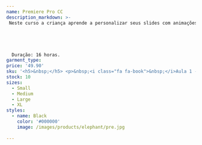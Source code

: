 ```yaml
---
name: Premiere Pro CC
description_markdown: >-
 Neste curso a criança aprende a personalizar seus slides com animações, efeitos, sons e imagens, entre muitos outros recursos que deixam suas apresentações mais dinâmicas e interessantes.





  Duração: 16 horas.
garment_type:
price: '49.90'
sku: '<h5>&nbsp;</h5> <p>&nbsp;<i class="fa fa-book">&nbsp;</i>Aula 1 - Premiere Pro CC</p> <p>&nbsp;<i class="fa fa-book">&nbsp;</i>Aula 2 - Conhecendo o Premiere CC</p> <p>&nbsp;<i class="fa fa-book">&nbsp;</i>Aula 3 - Importar Arquivos</p> <p>&nbsp;<i class="fa fa-book">&nbsp;</i>Aula 4 - Jogar Arquivos na Linha de Tempo</p> <p>&nbsp;<i class="fa fa-book">&nbsp;</i>Aula 5 - Keyframes</p> <p>&nbsp;<i class="fa fa-book">&nbsp;</i>Aula 6 - Margens de Segurança</p> <p>&nbsp;<i class="fa fa-book">&nbsp;</i>Aula 7 - Trabalho com Textos</p> <p>&nbsp;<i class="fa fa-book">&nbsp;</i>Aula 8 - Fatiar e Máscara</p> <p>&nbsp;<i class="fa fa-book">&nbsp;</i>Aula 9 - Linha de Tempo e Ruídos</p> <p>&nbsp;<i class="fa fa-book">&nbsp;</i>Aula 10 - Transições de Áudio</p> <p>&nbsp;<i class="fa fa-book">&nbsp;</i>Aula 11 - Fotos</p> <p>&nbsp;<i class="fa fa-book">&nbsp;</i>Aula 12 - Transições de Vídeo</p> <p>&nbsp;<i class="fa fa-book">&nbsp;</i>Aula 13 - Aplicar Efeitos de Vídeo</p> <p>&nbsp;<i class="fa fa-book">&nbsp;</i>Aula 14 - Bordas Ásperas</p> <p>&nbsp;<i class="fa fa-book">&nbsp;</i>Aula 15 - Título</p> <p>&nbsp;<i class="fa fa-book">&nbsp;</i>Aula 16 - Texto Vazado</p> <p>&nbsp;<i class="fa fa-book">&nbsp;</i>Aula 17 - Clipes de Cores</p> <p>&nbsp;<i class="fa fa-book">&nbsp;</i>Aula 18 - Barra Animada</p> <p>&nbsp;<i class="fa fa-book">&nbsp;</i>Aula 19 - Textos Manuscrito</p> <p>&nbsp;<i class="fa fa-book">&nbsp;</i>Aula 20 - Créditos</p> <p>&nbsp;<i class="fa fa-book">&nbsp;</i>Aula 21 - Rolling Effect</p> <p>&nbsp;<i class="fa fa-book">&nbsp;</i>Aula 22 - Efeito Caça Níquel</p> <p>&nbsp;<i class="fa fa-book">&nbsp;</i>Aula 23 - Remover Fundo</p> <p>&nbsp;<i class="fa fa-book">&nbsp;</i>Aula 24 - Efeito Glitch</p> <p>&nbsp;<i class="fa fa-book">&nbsp;</i>Aula 25 - Tratamento de Cor</p> <p>&nbsp;<i class="fa fa-book">&nbsp;</i>Aula 26 - Tratamento de Cor Parte II</p> <p>&nbsp;<i class="fa fa-book">&nbsp;</i>Aula 27 - Barras e Tom HD</p> <p>&nbsp;<i class="fa fa-book">&nbsp;</i>Aula 28 - Velocidade e Duração</p> <p>&nbsp;<i class="fa fa-book">&nbsp;</i>Aula 29 - Exportação</p> <p>&nbsp;<i class="fa fa-book">&nbsp;</i>Aula 30 - Exportar para Redes Sociais</p> <p>&nbsp;<i class="fa fa-book">&nbsp;</i>Aula 31 - Vídeos para Facebook</p> <p>&nbsp;<i class="fa fa-book">&nbsp;</i>Aula 32 - Videos para Facebook Parte II</p>'
stock: 10
sizes:
  - Small
  - Medium
  - Large
  - XL
styles:
  - name: Black
    color: '#000000'
    image: /images/products/elephant/pre.jpg
  
---
```

